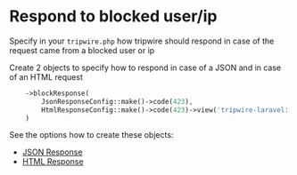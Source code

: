 # Respond to blocked user/ip

Specify in your ``tripwire.php`` how tripwire should respond in case of the request came from a blocked user or ip

Create 2 objects to specify how to respond in case of a JSON and in case of an HTML request
```php
    ->blockResponse(
        JsonResponseConfig::make()->code(423),
        HtmlResponseConfig::make()->code(423)->view('tripwire-laravel::blocked'),
    )
```

See the options how to create these objects: 
* [JSON Response](../references/json-response.md)
* [HTML Response](../references/html-response.md)
